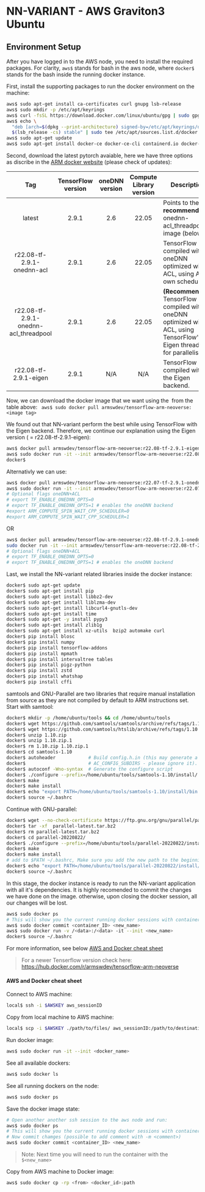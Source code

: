 # NN-VARIANT - AWS Graviton3 Ubuntu

## Environment Setup
After you have logged in to the AWS node, you need to install the required packages.
For clarity, `aws$` stands for bash in the aws node, where `docker$` stands for the bash inside the running docker instance.

First, install the supporting packages to run the docker environment on the machine:
```bash
aws$ sudo apt-get install ca-certificates curl gnupg lsb-release
aws$ sudo mkdir -p /etc/apt/keyrings
aws$ curl -fsSL https://download.docker.com/linux/ubuntu/gpg | sudo gpg --dearmor -o /etc/apt/keyrings/docker.gpg
aws$ echo \
  "deb [arch=$(dpkg --print-architecture) signed-by=/etc/apt/keyrings/docker.gpg] https://download.docker.com/linux/ubuntu \
  $(lsb_release -cs) stable" | sudo tee /etc/apt/sources.list.d/docker.list > /dev/null
aws$ sudo apt-get update
aws$ sudo apt-get install docker-ce docker-ce-cli containerd.io docker-compose-plugin
```

Second, download the latest pytorch avaiable, here we have three options as discribe in the [ARM docker website](https://hub.docker.com/r/armswdev/tensorflow-arm-neoverse) (please check of updates):

| Tag |	TensorFlow version |	oneDNN version |	Compute Library version	| Description |
|:---:|:---:|:---:|:---:|--- |
|latest|	2.9.1|	2.6| 22.05|	Points to the **recommended** onednn-acl_threadpool image (below).|
|r22.08-tf-2.9.1-onednn-acl|	2.9.1|	2.6|	22.05|	TensorFlow is compiled with oneDNN optimized with ACL, using ACL's own scheduler.|
|r22.08-tf-2.9.1-onednn-acl_threadpool | 2.9.1 |2.6	| 22.05 | **(Recommended)** TensorFlow is compiled with oneDNN optimized with ACL, using TensorFlow's Eigen threadpool for parallelism.|
|r22.08-tf-2.9.1-eigen|	2.9.1|	N/A|	N/A	|TensorFlow is compiled with the Eigen backend.|

Now, we can download the docker image that we want using the <image tag> from the table above: ``` aws$ sudo docker pull armswdev/tensorflow-arm-neoverse:<image tag>```

We found out that NN-variant perform the best while using TensorFlow with the Eigen backend.
Therefore, we continue our explanation using the Eigen version (<image tag> = r22.08-tf-2.9.1-eigen):
```bash
aws$ docker pull armswdev/tensorflow-arm-neoverse:r22.08-tf-2.9.1-eigen
aws$ sudo docker run -it --init armswdev/tensorflow-arm-neoverse:r22.08-tf-2.9.1-eigen
docker$
```

Alternativly we can use:
```bash
aws$ docker pull armswdev/tensorflow-arm-neoverse:r22.07-tf-2.9.1-onednn-acl_threadpool
aws$ sudo docker run -it --init armswdev/tensorflow-arm-neoverse:r22.07-tf-2.9.1-onednn-acl_threadpool
# Optional flags oneDNN+ACL
# export TF_ENABLE_ONEDNN_OPTS=0
# export TF_ENABLE_ONEDNN_OPTS=1 # enables the oneDNN backend
#export ARM_COMPUTE_SPIN_WAIT_CPP_SCHEDULER=0
#export ARM_COMPUTE_SPIN_WAIT_CPP_SCHEDULER=1
```
OR 
```bash
aws$ docker pull armswdev/tensorflow-arm-neoverse:r22.08-tf-2.9.1-onednn-acl
sudo docker run -it --init armswdev/tensorflow-arm-neoverse:r22.08-tf-2.9.1-onednn-acl
# Optional flags oneDNN+ACL
# export TF_ENABLE_ONEDNN_OPTS=0
# export TF_ENABLE_ONEDNN_OPTS=1 # enables the oneDNN backend
```

Last, we install the NN-variant related libraries inside the docker instance:
```bash
docker$ sudo apt-get update
docker$ sudo apt-get install pip
docker$ sudo apt-get install libbz2-dev
docker$ sudo apt-get install liblzma-dev
docker$ sudo apt-get install libcurl4-gnutls-dev
docker$ sudo apt-get install time
docker$ sudo apt-get -y install pypy3
docker$ sudo apt-get install zlib1g
docker$ sudo apt-get install xz-utils  bzip2 automake curl
docker$ pip install blosc
docker$ pip install numpy
docker$ pip install tensorflow-addons
docker$ pip install mpmath
docker$ pip install intervaltree tables
docker$ pip install pigz-python
docker$ pip install zstd
docker$ pip install whatshap
docker$ pip install cffi
```

samtools and GNU-Parallel are two libraries that require manual installation from source as they are not compiled by default to ARM instructions set.
Start with samtool:
```bash
docker$ mkdir -p /home/ubuntu/tools && cd /home/ubuntu/tools
docker$ wget https://github.com/samtools/samtools/archive/refs/tags/1.10.zip
docker$ wget https://github.com/samtools/htslib/archive/refs/tags/1.10.zip
docker$ unzip 1.10.zip
docker$ unzip 1.10.zip.1
docker$ rm 1.10.zip 1.10.zip.1
docker$ cd samtools-1.10
docker$ autoheader            # Build config.h.in (this may generate a warning about
docker$                       # AC_CONFIG_SUBDIRS - please ignore it).
docker$ autoconf -Wno-syntax  # Generate the configure script
docker$ ./configure --prefix=/home/ubuntu/tools/samtools-1.10/install/ --with-htslib=/home/ubuntu/tools/htslib-1.10/ --without-curses     # Needed for choosing optional functionality
docker$ make
docker$ make install
docker$ echo "export PATH=/home/ubuntu/tools/samtools-1.10/install/bin:$PATH" >> ~/.bashrc
docker$ source ~/.bashrc 
```
Continue with GNU-parallel:
```bash
docker$ wget --no-check-certificate https://ftp.gnu.org/gnu/parallel/parallel-latest.tar.bz2
docker$ tar -xf  parallel-latest.tar.bz2
docker$ rm parallel-latest.tar.bz2
docker$ cd parallel-20220822/
docker$ ./configure --prefix=/home/ubuntu/tools/parallel-20220822/install/
docker$ make 
docker$ make install
# add to $PATH ~/.bashrc, Make sure you add the new path to the beginning of the path environment variable
docker$ echo "export PATH=/home/ubuntu/tools/parallel-20220822/install/bin:$PATH" >> ~/.bashrc
docker$ source ~/.bashrc 
```

In this stage, the docker instance is ready to run the NN-variant application with all it's dependencies.
It is highly recomended to commit the changes we have done on the image. otherwise, upon closing the docker session, all our changes will be lost. 

```bash
aws$ sudo docker ps
# This will show you the current running docker sessions with container_ID
aws$ sudo docker commit <container_ID> <new_name>
aws$ sudo docker run -v /<data>:/<data> -it --init <new_name>
docker$ source ~/.bashrc
```
For more information, see below [AWS and Docker cheat sheet](#AWS-and-Docker-cheat-sheet)

>For a newer Tenserflow version check here: <https://hub.docker.com/r/armswdev/tensorflow-arm-neoverse>

#### AWS and Docker cheat sheet
Connect to AWS machine:
```sh
local$ ssh -i $AWSKEY aws_sessionID
```
Copy from local machine to AWS machine:
```sh
local$ scp -i $AWSKEY ./path/to/files/ aws_sessionID:/path/to/destination
```
Run docker image:
```sh
aws$ sudo docker run -it --init <docker_name>
```
See all available dockers:
```sh
aws$ sudo docker ls
```
See all running dockers on the node:
```sh
aws$ sudo docker ps
```
Save the docker image state:
```sh
# Open another another ssh session to the aws node and run:
aws$ sudo docker ps
# This will show you the current running docker sessions with container ID
# Now commit chamges (possible to add comment with -m <comment>)
aws$ sudo docker commit <container_ID> <new_name>
```
> Note: Next time you will need to run the container with the `$<new_name>`

Copy from AWS machine to Docker image:
```sh
aws$ sudo docker cp -rp <from> <docker_id>:path
```



